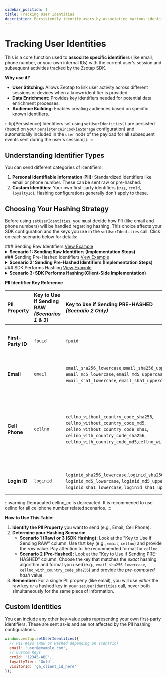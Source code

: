 ```yaml
---
sidebar_position: 1
title: Tracking User Identities
description: Persistently identify users by associating various identifiers with their activity.
---
```


# Tracking User Identities

This is a core function used to **associate specific identifiers** (like email, phone number, or your own internal IDs) with the current user's session and subsequent activities tracked by the Zeotap SDK.

**Why use it?**

*   **User Stitching:** Allows Zeotap to link user activity across different sessions or devices when a known identifier is provided.
*   **Data Enrichment:** Provides key identifiers needed for potential data enrichment processes.
*   **Audience Building:** Enables creating audiences based on specific known identifiers.

:::tip[Persistence]
Identifiers set using `setUserIdentities()` are persisted (based on your <a href="../FAQs/whereIsDataStamped">`persistenceInCookieStorage`</a> configuration) and automatically included in the `user` node of the payload for all subsequent events sent during the user's session(s).
:::

## Understanding Identifier Types

You can send different categories of identifiers:

1.  **Personal Identifiable Information (PII):** Standardized identifiers like email or phone number. These can be sent raw or pre-hashed.
2.  **Custom Identities:** Your own first-party identifiers (e.g., `crmId`, `loyaltyId`). Hashing configurations generally don't apply to these.

## Choosing Your Hashing Strategy

Before using `setUserIdentities`, you must decide how PII (like email and phone numbers) will be handled regarding hashing. This choice affects your SDK configuration and the keys you use in the `setUserIdentities` call. Click on each scenario below for details:


<!-- Raw Identifiers Section START --------------------->
<div style={{"display": "flex", "alignItems": "baseline", "gap": "15px"}}>
### Sending Raw Identifiers
<a href="https://github.com/rishabh-zeo/zeotap-web-sdk-docs/tree/master/my-docs/static/examples/setUserIdentities/rawPIIs" target="_blank">View Example</a>
</div>
<details style={{marginLeft: "1rem"}}>
<summary><strong>Scenario 1: Sending Raw Identifiers (Implementation Steps)</strong></summary>
<p>This approach involves sending the user's actual, readable identifiers (like email or phone number) directly to the Zeotap SDK. It's often the simplest method as you don't handle hashing yourself; Zeotap's backend takes care of processing.</p>

**Implementation Steps:**

1.  **Configure the SDK Initialization:**
    To use this scenario, you **must** explicitly tell the SDK *not* to perform hashing itself and confirm that the data you will provide is *not* already hashed. This is done during the `init` call:

    ```javascript title="SDK Initialization for Raw Identifiers"
    window.zeotap.init("YOUR_WRITE_KEY", {
      // --- Configuration for Scenario 1 ---
      hashIdentities: false,      // Crucial: Tells the SDK *NOT* to hash the values itself.
      areIdentitiesHashed: false  // Crucial: Confirms the values you'll provide are *NOT* already hashed.
      
    });
    ```
    *This configuration ensures the SDK passes the raw values you provide directly to the Zeotap backend without attempting client-side hashing.*

2.  **Send Identifiers Using Standard Keys and Raw Values:**
    Once the SDK is initialized correctly for this scenario, call `setUserIdentities`. Use the standard, recognized keys for PII (like `email`, `cellno`, `fpuid`, `loginid`) and provide the **actual, raw user data** as the values. You can also include any custom identifiers.

    <details style={{"marginLeft": "20px" }}>
        <summary><strong>Email (Raw)</strong></summary>

        <p>To send the user's raw email address in Scenario 1:</p>
        <ul>
            <li>Use the standard key: <code>email</code>.</li>
            <li>Provide the actual, unhashed email address string as the value.</li>
        </ul>

        **Implementation Example:**
        ```javascript title="Sending Raw Email"
        window.zeotap.setUserIdentities({
        email: 'jane.doe@email.com' // Provide the actual email address
        });
        ```

        The email will be passed in the payload of the ```https://spl.zeotap.com/fp?``` call:

        ```json title="Identities in payload" {12-12}
            "events": [
                {
                "event": {
                    "id": "m9Tva77fUH4ILi3SPBBVn",
                    "eventName": "goToHome",
                    "eventTimestamp": 1745959356443
                },
                "user": {
                    "zs": "xxxxxxxx-xxxx-xxxx-xxxx-xxxxxxxxxxxx",
                    "zi": "aaaaaaaa-aaaa-aaaa-aaaa-aaaaaaaaaaaa",
                    "zi_domain": ".zeotap.com",
                    "email": "jane.doe@email.com" //raw email sent
                },
                "page": {
                    "path": "/product1",
                    "referrer": "https://test.zeotap.com/",
                    "url": "https://test.zeotap.com/product1"
                },
                "version": "4.4.3"
                }
            ]
        ```

        **Verification:**

        After calling `setUserIdentities` with the raw email:

        1.  **Network Call:**
            *   Open your browser's Developer Tools (usually F12) and go to the **Network** tab.
            *   Trigger an action that sends an event to Zeotap (e.g., a page view, a custom event).
            *   Find the network request going to the Zeotap endpoint (e.g., `spl/fp?`).
            *   Inspect the **Payload** or **Request Body** of that request.
            *   Look for a `user`. You should see the key-value pair `"email": "jane.doe@email.com"` (the raw email you sent). Since `hashIdentities` is `false`, the SDK sends the value as-is.

        2.  **Browser Storage:**
            *   Go to the **Application** tab in your browser's Developer Tools.
            *   Check either **Session Storage** or **Cookies**, depending on your `persistenceInCookieStorage` configuration (default is `false`, meaning Session Storage).
            *   Look for keys related to Zeotap (e.g., `zpstorage*...*identities).
            *   Inspect the stored Base64 encoded JSON object. You should find the `email` key with the raw value `"jane.doe@email.com"` stored as part of the user's persisted identity profile.

    </details>
       <details style={{"marginLeft": "20px" }}>
        <summary><strong>Cell Phone (Raw)</strong></summary>

        <p>To send the user's raw cell phone number in Scenario 1:</p>
        <ul>
            <li>Use the standard key: <code>cellno</code>.</li>
            <li>Provide the actual, unhashed phone number string as the value.</li>
            <li><strong>Highly Recommended Format:</strong> Use <code>'[code] [number]'</code> (e.g., <code>'1 5551234567'</code>). While the SDK sends the raw value in this scenario, this format ensures the best processing and matching on the Zeotap backend.</li>
        </ul>

        **Implementation Example:**
        ```javascript title="Sending Raw Cell Phone (Recommended Format)"
        window.zeotap.setUserIdentities({
          cellno: '1 5551234567' // Provide the actual phone number
        });
        ```
        <p><em>Note: The <code>cellno_cc</code> key is deprecated. Always use <code>cellno</code> for raw phone numbers. See <a href="../FAQs/howToSendCellno">Cellno Handling Details</a> for more information on formatting implications, especially for other scenarios.</em></p>


        The `cellno` will be passed in the payload of the ```https://spl.zeotap.com/fp?``` call, within the `user` object:

        ```json title="Identities in payload" {12-12}
            "events": [
                {
                "event": {
                    "id": "k8Lwb88gVI5JMj4TQCCWo",
                    "eventName": "pageView",
                    "eventTimestamp": 1745960123456
                },
                "user": {
                    "zs": "xxxxxxxx-xxxx-xxxx-xxxx-xxxxxxxxxxxx",
                    "zi": "aaaaaaaa-aaaa-aaaa-aaaa-aaaaaaaaaaaa",
                    "zi_domain": ".zeotap.com",
                    "cellno": "1 5551234567" // Raw cellno sent
                },
                "page": {
                    "path": "/contact",
                    "referrer": "https://test.zeotap.com",
                    "url": "https://test.zeotap.com/contact"
                },
                "version": "4.4.3"
                }
            ]
        ```

        **Verification:**

        After calling `setUserIdentities` with the raw cell phone number:

        1.  **Network Call:**
            *   Open your browser's Developer Tools (usually F12) and go to the **Network** tab.
            *   Trigger an action that sends an event to Zeotap (e.g., a page view, a custom event).
            *   Find the network request going to the Zeotap endpoint (e.g., `spl/fp?`).
            *   Inspect the **Payload** or **Request Body** of that request.
            *   Look for a `user` object. You should see the key-value pair `"cellno": "1 5551234567"` (the raw phone number you sent), as highlighted above. Since `hashIdentities` is `false`, the SDK sends the value as-is.

        2.  **Browser Storage:**
            *   Go to the **Application** tab in your browser's Developer Tools.
            *   Check either **Local Storage** or **Cookies**, depending on your `persistenceInCookieStorage` configuration (default is `false`, meaning Local Storage).
            *   Look for keys related to Zeotap (e.g., `zpstorage*...*identities` or similar).
            *   Inspect the stored value (it might be Base64 encoded). Once decoded (if necessary), you should find the `cellno` key with the raw value `"1 5551234567"` stored as part of the user's persisted identity profile.

    </details>

    
       <details style={{"marginLeft": "20px" }}>
        <summary><strong>Login ID (Raw)</strong></summary>

        <p>To send the user's raw login ID in Scenario 1:</p>
        <ul>
            <li>Use the standard key: <code>loginid</code>.</li>
            <li>Provide the actual, unhashed login identifier string as the value.</li>
        </ul>

        **Implementation Example:**
        ```javascript title="Sending Raw Login ID"
        window.zeotap.setUserIdentities({
          loginid: 'janedoe99' // Provide the actual login ID
        });
        ```

        The `loginid` will be passed in the payload of the ```https://spl.zeotap.com/fp?``` call, within the `user` object:

        ```json title="Identities in payload" {12-12}
            "events": [
                {
                 { /* ... */ },
                "user": {
                    "zs": "xxxxxxxx-xxxx-xxxx-xxxx-xxxxxxxxxxxx",
                    "zi": "aaaaaaaa-aaaa-aaaa-aaaa-aaaaaaaaaaaa",
                    "zi_domain": ".zeotap.com",
                    "loginid": "janedoe99" // Raw loginid sent
                },
                 { /* ... */ }
                }
            ]
        ```

        **Verification:**

        After calling `setUserIdentities` with the raw login ID:

        1.  **Network Call:**
            *   Open your browser's Developer Tools (usually F12) and go to the **Network** tab.
            *   Trigger an action that sends an event to Zeotap (e.g., a page view, a custom event after login).
            *   Find the network request going to the Zeotap endpoint (e.g., `spl/fp?`).
            *   Inspect the **Payload** or **Request Body** of that request.
            *   Look for a `user` object. You should see the key-value pair `"loginid": "janedoe99"` (the raw login ID you sent), as highlighted above. Since `hashIdentities` is `false`, the SDK sends the value as-is.

        2.  **Browser Storage:**
            *   Go to the **Application** tab in your browser's Developer Tools.
            *   Check either **Local Storage** or **Cookies**, depending on your `persistenceInCookieStorage` configuration (default is `false`, meaning Local Storage).
            *   Look for keys related to Zeotap (e.g., `zpstorage*...*identities` or similar).
            *   Inspect the stored value (it might be Base64 encoded). Once decoded (if necessary), you should find the `loginid` key with the raw value `"janedoe99"` stored as part of the user's persisted identity profile.

    </details>


</details>

<!-- Raw Identifiers Section END --------------------->



<!-- Pre hashed Identifiers Section START --------------------->
<div style={{"display": "flex", "alignItems": "baseline", "gap": "15px"}}>
### Sending Pre-Hashed Identifiers
<a href="https://github.com/rishabh-zeo/zeotap-web-sdk-docs/tree/master/my-docs/static/examples/setUserIdentities/preHashedPIIs" target="_blank">View Example</a>
</div>
<details style={{marginLeft: "1rem"}}>
<summary><strong>Scenario 2: Sending Pre-Hashed Identifiers (Implementation Steps)</strong></summary>


<p>In this scenario, your application (e.g., server-side or separate client-side logic) hashes PII *before* sending it to the SDK. You must use specific keys corresponding to the hash type you generated.</p>

**Implementation Steps:**

1.  **Configure the SDK Initialization:**
    Tell the SDK *not* to hash again and that the values you provide *are* already hashed.

    ```javascript title="SDK Initialization for Pre-Hashed Identifiers"
    window.zeotap.init("YOUR_WRITE_KEY", {
      // --- Configuration for Scenario 2 ---
      hashIdentities: false,      // Optional but good practice: Tell SDK NOT to hash again.
      areIdentitiesHashed: true   // Crucial: Tells the SDK the values ARE pre-hashed.
      
    });
    ```
    *This configuration ensures the SDK expects hashed keys and values.*

2.  **Send Identifiers using `setUserIdentities`:**
    Use the specific **hashed keys** that match your hashing algorithm and format, providing the pre-computed hash value. Expand the relevant PII type below:

    <details style={{"marginLeft": "20px" }}>
        <summary><strong>Email (Hashed)</strong></summary>

        <p>To send a pre-hashed email address in Scenario 2:</p>
        <ul>
            <li>Use the key corresponding exactly to your hash method and case (e.g., <code>email_sha256_lowercase</code>, <code>email_md5_uppercase</code>).</li>
            <li>Provide the pre-computed hash string as the value.</li>
        </ul>
        <p><em>Supported hash types: SHA-256, MD5, SHA-1 (lowercase/uppercase variants).</em></p>

        **Implementation Example:**
        ```javascript title="Sending Pre-Hashed Email (SHA-256 Lowercase)"
        // Assume 'hashedEmailValue' contains the SHA-256 hash of the lowercase email
        const hashedEmailValue = 'a1b2c3d4e5f6a7b8c9d0e1f2a3b4c5d6e7f8a9b0c1d2e3f4a5b6c7d8e9f0a1b2';

        window.zeotap.setUserIdentities({
          email_sha256_lowercase: hashedEmailValue
        });
        ```

        The specific hashed email key and value will be passed in the payload of the ```https://spl.zeotap.com/fp?``` call:

        ```json title="Identities in payload" {8-8}
            "events": [
                {
                 { /* ... */ },
                "user": {
                    "zs": "xxxxxxxx-xxxx-xxxx-xxxx-xxxxxxxxxxxx",
                    "zi": "aaaaaaaa-aaaa-aaaa-aaaa-aaaaaaaaaaaa",
                    "zi_domain": ".zeotap.com",
                    "email": { "sha256_lowercase": "a1b2c3d4e5f6a7b8c9d0e1f2a3b4c5d6e7f8a9b0c1d2e3f4a5b6c7d8e9f0a1b2" } // Hashed key/value sent
                },
                 { /* ... */ },
                }
            ]
        ```

        **Verification:**

        After calling `setUserIdentities` with the pre-hashed email:

        1.  **Network Call:**
            *   Open Developer Tools (F12) -> **Network** tab.
            *   Trigger an event. Find the request to the Zeotap endpoint (e.g., `spl/fp?`).
            *   Inspect the **Payload**. Look for the `user` object. You should see the specific PII key (e.g., `"email"`) and the corresponding hash value you provided.

        2.  **Browser Storage:**
            *   Go to the **Application** tab -> **Local Storage** or **Cookies** (based on `persistenceInCookieStorage`).
            *   Find the Zeotap storage key (e.g., `zpstorage*...*identities`).
            *   Inspect the stored value (decode if needed). You should find the specific hashed key (e.g., `email_sha256_lowercase`) and its hash value persisted.

    </details>

    <details style={{"marginLeft": "20px" }}>
        <summary><strong>Cell Phone (Hashed)</strong></summary>

        <p>To send a pre-hashed cell phone number in Scenario 2:</p>
        <ul>
            <li>Use the key matching exactly how you hashed the number (e.g., <code>cellno_with_country_code_sha256</code>, <code>cellno_without_country_code_md5</code>).</li>
            <li>Provide the pre-computed hash string as the value.</li>
        </ul>
        <p><em>It's crucial to use the key that reflects your hashing source (with/without country code, E.164) and algorithm (SHA-256, MD5, SHA-1). See <a href="../FAQs/howToSendCellno">Cellno Handling Details</a>.</em></p>

        **Implementation Example:**
        ```javascript title="Sending Pre-Hashed Cell Phone (SHA-256 with Country Code)"
        // Assume 'hashedPhoneValue' contains the SHA-256 hash of the phone including country code (e.g., '15551234567')
        const hashedPhoneValue = 'f6e5d4c3b2a1a9b8c7d6e5f4a3b2c1d0e9f8a7b6c5d4e3f2a1b0c9d8e7f6a5b4';

        window.zeotap.setUserIdentities({
          cellno_with_country_code_sha256: hashedPhoneValue
        });
        ```

        The specific hashed cell phone key and value will be passed in the payload:

        ```json title="Identities in payload" {8-8}
            "events": [
                {
                 { /* ... */ },
                "user": {
                    "zs": "xxxxxxxx-xxxx-xxxx-xxxx-xxxxxxxxxxxx",
                    "zi": "aaaaaaaa-aaaa-aaaa-aaaa-aaaaaaaaaaaa",
                    "zi_domain": ".zeotap.com",
                    "cellno_with_country_code": {"sha256": "f6e5d4c3b2a1a9b8c7d6e5f4a3b2c1d0e9f8a7b6c5d4e3f2a1b0c9d8e7f6a5b4"} // Hashed key/value sent
                },
                 { /* ... */ },
                }
            ]
        ```

        **Verification:**

        1.  **Network Call:** Check the payload for the specific PII key (e.g., `"cellno_with_country_code"`) and the hash value.
        2.  **Browser Storage:** Check the persisted identity profile for the specific hashed key and value.

    </details>


    <details style={{"marginLeft": "20px" }}>
        <summary><strong>Login ID (Hashed)</strong></summary>

        <p>To send a pre-hashed login ID in Scenario 2:</p>
        <ul>
            <li>Use the key corresponding exactly to your hash method and case (e.g., <code>loginid_sha256_lowercase</code>, <code>loginid_md5_uppercase</code>).</li>
            <li>Provide the pre-computed hash string as the value.</li>
        </ul>
        <p><em>Supported hash types: SHA-256, MD5, SHA-1 (lowercase/uppercase variants).</em></p>

        **Implementation Example:**
        ```javascript title="Sending Pre-Hashed Login ID (SHA-256 Lowercase)"
        // Assume 'hashedLoginIdValue' contains the SHA-256 hash of the lowercase login ID
        const hashedLoginIdValue = 'g7h8i9j0k1l2m3n4o5p6q7r8s9t0u1v2w3x4y5z6a7b8c9d0e1f2a3b4c5d6e7f8';

        window.zeotap.setUserIdentities({
          loginid_sha256_lowercase: hashedLoginIdValue
        });
        ```

        The specific hashed login ID key and value will be passed in the payload:

        ```json title="Identities in payload" {7-7}
            "events": [
                { /* ... */ },
                "user": {
                    "zs": "xxxxxxxx-xxxx-xxxx-xxxx-xxxxxxxxxxxx",
                    "zi": "aaaaaaaa-aaaa-aaaa-aaaa-aaaaaaaaaaaa",
                    "zi_domain": ".zeotap.com",
                    {"loginid":{"sha256_lowercase":"g7h8i9j0k1l2m3n4o5p6q7r8s9t0u1v2w3x4y5z6a7b8c9d0e1f2a3b4c5d6e7f8"}} // Hashed key/value sent
                },
                { /* ... */ }
            ]
        ```

        **Verification:**

        1.  **Network Call:** Check the payload for the specific PII key (e.g., `"loginide"`) and the hash value.
        2.  **Browser Storage:** Check the persisted profile for the specific hashed key and value.

    </details>

</details>

<!-- Pre hashed Identifiers Section END --------------------->



<!-- SDK Performs Hashing Identifiers Section START --------------------->
<div style={{"display": "flex", "alignItems": "baseline", "gap": "15px"}}>
### SDK Performs Hashing
<a href="https://github.com/rishabh-zeo/zeotap-web-sdk-docs/tree/master/my-docs/static/examples/setUserIdentities/PIIshasingBySDK" target="_blank">View Example</a>
</div>
<details style={{marginLeft: "1rem"}}>
<summary><strong>Scenario 3: SDK Performs Hashing (Client-Side Implementation)</strong></summary>


<p>In this scenario, you provide raw PII to the SDK function, but configure the SDK to hash these values *before* sending the data over the network. This enhances privacy by preventing raw PII from leaving the browser via SDK network requests.</p>

**Implementation Steps:**

1.  **Configure the SDK Initialization:**
    Enable the SDK's built-in hashing and confirm that the values you will provide are raw.

    ```javascript title="SDK Initialization for SDK Hashing"
    window.zeotap.init("YOUR_WRITE_KEY", {
      // --- Configuration for Scenario 3 ---
      hashIdentities: true,       // Crucial: Tells the SDK TO perform hashing.
      areIdentitiesHashed: false  // Crucial: Confirms the values you'll provide are RAW.
    });
    ```
    *This configuration activates the SDK's internal hashing mechanism for specific PII keys.*

2.  **Send Identifiers using `setUserIdentities`:**
    Use the standard, recognized **raw keys** for PII and provide the **actual, raw user data**. The SDK will hash `email`, `cellno`, and `loginid` internally before sending. Expand the relevant PII type below:

    <details style={{"marginLeft": "20px"}}>
        <summary><strong>Email (Raw - SDK Hashes)</strong></summary>

        <p>To have the SDK hash the user's email address in Scenario 3:</p>
        <ul>
            <li>Use the standard key: <code>email</code>.</li>
            <li>Provide the actual, unhashed email address string as the value.</li>
        </ul>

        **Implementation Example:**
        ```javascript title="Sending Raw Email (SDK will hash)"
        window.zeotap.setUserIdentities({
          email: 'user@example.com' // Provide RAW email
        });
        ```

        The SDK will hash the email (SHA-256 lowercase by default) and send the hashed value in the payload of the ```https://spl.zeotap.com/fp?``` call:

        ```json title="Identities in payload (SDK Hashed)" {8-15}
            "events": [
                {
                 { /* ... */ },
                "user": {
                    "zs": "xxxxxxxx-xxxx-xxxx-xxxx-xxxxxxxxxxxx",
                    "zi": "aaaaaaaa-aaaa-aaaa-aaaa-aaaaaaaaaaaa",
                    "zi_domain": ".zeotap.com",
                    "email": {
                        "sha256_lowercase": "sha256_hash_of_user@example.com", // SDK generated
                        "sha256_uppercase": "sha256_hash_of_USER@EXAMPLE.COM", // SDK generated
                        "md5_lowercase": "md5_hash_of_user@example.com",   // SDK generated
                        "md5_uppercase": "md5_hash_of_USER@EXAMPLE.COM",   // SDK generated
                        "sha1_lowercase": "sha1_hash_of_user@example.com",  // SDK generated
                        "sha1_uppercase": "sha1_hash_of_USER@EXAMPLE.COM"   // SDK generated
                    }
                },
                 { /* ... */ }
                }
            ]
        ```

        **Verification:**

        After calling `setUserIdentities` with the raw email:

        1.  **Network Call:**
            *   Open Developer Tools (F12) -> **Network** tab.
            *   Trigger an event. Find the request to the Zeotap endpoint (e.g., `spl/fp?`).
            *   Inspect the **Payload**. Look for the `user` object. You should see the `"email"` key containing an object with **multiple** SDK-generated hash key-value pairs (e.g., `"sha256_lowercase": "..."`, `"sha256_uppercase": "..."`, `"md5_lowercase": "..."`, etc.), as highlighted above. You should **not** see the raw email address in the network payload under these keys.

        2.  **Browser Storage:**
            *   Go to the **Application** tab -> **Local Storage** or **Cookies** (based on `persistenceInCookieStorage`).
            *   Find the Zeotap storage key (e.g., `zpstorage*...*identities`).
            *   Inspect the stored value (decode if needed). You should find the **raw** `email` key and the original value you provided (e.g., `"User@Example.COM"`) stored, as persistence typically happens with the input provided to the function.


    </details>

    <details style={{"marginLeft": "20px"}}>
        <summary><strong>Cell Phone (Raw - SDK Hashes)</strong></summary>

        <p>To have the SDK hash the user's cell phone number in Scenario 3:</p>
        <ul>
            <li>Use the standard key: <code>cellno</code>.</li>
            <li>Provide the actual, unhashed phone number string as the value.</li>
            <li><strong>CRITICAL Format:</strong> Use <code>'[code] [number]'</code> (e.g., <code>'1 5551234567'</code>). This specific format is **essential** for the SDK to correctly identify the country code and national number, enabling it to generate multiple required hash types accurately.</li>
        </ul>
        <p><em>Using other formats (like `1555...` or just `555...`) will lead to incorrect or incomplete hashes being generated by the SDK. See <a href="../FAQs/howToSendCellno">Cellno Handling Details</a>.</em></p>

        **Implementation Example:**
        ```javascript title="Sending Raw Cell Phone (SDK will hash - Format is CRITICAL)"
        window.zeotap.setUserIdentities({
          cellno: '1 5551234567' // Provide RAW phone in '[code] [number]' format
        });
        ```

        The SDK will generate multiple hashes (SHA-256, MD5, SHA-1) for each representation (without country code, with country code, E.164) based on the correctly formatted input and send them in the payload:

        ```json title="Identities in payload (SDK Hashed - Cellno Complete Example)" {8-22}
            "events": [
                {
                 { /* ... */ },
                "user": {
                    "zs": "xxxxxxxx-xxxx-xxxx-xxxx-xxxxxxxxxxxx",
                    "zi": "aaaaaaaa-aaaa-aaaa-aaaa-aaaaaaaaaaaa",
                    "zi_domain": ".zeotap.com",
                    "cellno_without_country_code": { // Hashes of '5551234567'
                        "sha256": "sha256_hash_of_5551234567",
                        "md5": "md5_hash_of_5551234567",
                        "sha1": "sha1_hash_of_5551234567"
                    },
                    "cellno_with_country_code": { // Hashes of '15551234567'
                        "sha256": "sha256_hash_of_15551234567",
                        "md5": "md5_hash_of_15551234567",
                        "sha1": "sha1_hash_of_15551234567"
                    },
                    "cellphone_number_e164": { // Hashes of '15551234567'
                        "sha256": "sha256_hash_of_15551234567",
                        "md5": "md5_hash_of_15551234567",
                        "sha1": "sha1_hash_of_15551234567"
                    }
                },
                 { /* ... */ }
                }
            ]
        ```
        *(Note: Hash values shown are placeholders representing the different hashes generated by the SDK from '1 5551234567').*

        **Verification:**

        1.  **Network Call:**
            *   Check the **Payload** of the Zeotap network request (e.g., `spl/fp?`).
            *   Look for the `user` object. You should see the keys for each representation (`"cellno_without_country_code"`, `"cellno_with_country_code"`, `"cellphone_number_e164"`). Each of these should contain a nested object with keys for `"sha256"`, `"md5"`, and `"sha1"` and their corresponding hash values, as highlighted above. You should **not** see the raw phone number (`1 5551234567`) in the payload for these keys.

        2.  **Browser Storage:**
            *   Check the persisted identity profile in **Local Storage** / **Cookies** (based on `persistenceInCookieStorage`).
            *   You should find the **raw** `cellno` key and value (`"1 5551234567"`) stored.

    </details>



    <details style={{"marginLeft": "20px"}}>
        <summary><strong>Login ID (Raw - SDK Hashes)</strong></summary>

        <p>To have the SDK hash the user's login ID in Scenario 3:</p>
        <ul>
            <li>Use the standard key: <code>loginid</code>.</li>
            <li>Provide the actual, unhashed login identifier string as the value. The SDK handles case variations for different hash types.</li>
        </ul>

        **Implementation Example:**
        ```javascript title="Sending Raw Login ID (SDK will hash)"
        window.zeotap.setUserIdentities({
          loginid: 'UserLogin123' // Provide RAW login ID (case doesn't matter for input)
        });
        ```

        The SDK will generate multiple standard hashes (SHA-256, MD5, SHA-1, lower/upper case) and send them nested under the `loginid` key in the payload:

        ```json title="Identities in payload (SDK Hashed - Login ID)" {8-14}
            "events": [
                {
                 { /* ... */ },
                "user": {
                    "zs": "xxxxxxxx-xxxx-xxxx-xxxx-xxxxxxxxxxxx",
                    "zi": "aaaaaaaa-aaaa-aaaa-aaaa-aaaaaaaaaaaa",
                    "zi_domain": ".zeotap.com",
                    "loginid": {
                        "sha256_lowercase": "hash_of_userlogin123", // SDK generated
                        "sha256_uppercase": "hash_of_USERLOGIN123", // SDK generated
                        "md5_lowercase": "md5_hash_of_userlogin123",   // SDK generated
                        "md5_uppercase": "md5_hash_of_USERLOGIN123",   // SDK generated
                        "sha1_lowercase": "sha1_hash_of_userlogin123",  // SDK generated
                        "sha1_uppercase": "sha1_hash_of_USERLOGIN123"   // SDK generated
                    }
                },
                 { /* ... */ }
                }
            ]
        ```
        *(Note: Hash values shown are placeholders representing the different hashes generated by the SDK from the input login ID).*

        **Verification:**

        1.  **Network Call:**
            *   Check the **Payload** of the Zeotap network request (e.g., `spl/fp?`).
            *   Look for the `user` object. You should see the `"loginid"` key containing an object with **multiple** SDK-generated hash key-value pairs (e.g., `"sha256_lowercase": "..."`, `"sha256_uppercase": "..."`, etc.), as highlighted above. You should **not** see the raw login ID in the network payload under these keys.

        2.  **Browser Storage:**
            *   Check the persisted identity profile in **Local Storage** / **Cookies** (based on `persistenceInCookieStorage`).
            *   You should find the **raw** `loginid` key and the original value you provided (e.g., `"UserLogin123"`) stored.

    </details>

</details>


<!-- SDK Performs Hashing Identifiers Section END --------------------->




**PII Identifier Key Reference**

| PII Property     | Key to Use if Sending RAW <br/> *(Scenarios 1 & 3)* | Key to Use if Sending PRE-HASHED <br/> *(Scenario 2 Only)*                                                                                                                                                                                             | Description & Important Notes                                                                                                                                                                                                                                                           |
| :--------------- | :-------------------------------------------------- | :------------------------------------------------------------------------------------------------------------------------------------------------------------------------------------------------------------------------------------------------------ | :-------------------------------------------------------------------------------------------------------------------------------------------------------------------------------------------------------------------------------------------------------------------------------------- |
| **First-Party ID** | `fpuid`                                             | `fpuid`                                                                                                                                                                                                                                                 | Your primary first-party user ID (e.g., CRM ID, DB ID). Typically sent raw using the `fpuid` key regardless of the hashing scenario for other PII.                                                                                                                                         |
| **Email**        | `email`                                             | `email_sha256_lowercase`,`email_sha256_uppercase`, `email_md5_lowercase`, `email_md5_uppercase`, `email_sha1_lowercase`, `email_sha1_uppercase`                                                                                      | User's email address. Use the `email` key for raw input. Use one of the specific hashed keys (like `email_sha256_lowercase`) if you provide a pre-hashed value.                                                                                                                            |
| **Cell Phone**   | `cellno`                                            | `cellno_without_country_code_sha256`, `cellno_without_country_code_md5`, `cellno_without_country_code_sha1`, `cellno_with_country_code_sha256`, `cellno_with_country_code_md5`,`cellno_with_country_code_sha1`     | User's cell phone number. <br/> **For Raw:** Use `cellno`. **Recommended Format:** For best results, use `'[code] [number]'` (e.g., `'1 5551234567'`).** See Cellno Handling Details for specifics. <br/> **For Pre-Hashed:** Use the specific key matching your hash type (e.g., `cellno_with_country_code_sha256`). <br/> *Note: `cellno_cc` for raw is deprecated, instead use `cellno`.* |
| **Login ID**     | `loginid`                                           |  `loginid_sha256_lowercase`,`loginid_sha256_uppercase`, `loginid_md5_lowercase`, `loginid_md5_uppercase`, `loginid_sha1_lowercase`, `loginid_sha1_uppercase` | User's login ID. Use the `loginid` key for raw input. Use one of the specific hashed keys if you provide a pre-hashed value.                                                                                                                                                            |


:::warning Depracated
cellno_cc is depreacted. It is recommened to use cellno for all cellphone number related scenarios.
:::

**How to Use This Table:**

1.  **Identify the PII Property** you want to send (e.g., Email, Cell Phone).
2.  **Determine your Hashing Scenario:**
    *   **Scenario 1 (Raw) or 3 (SDK Hashing):** Look at the "Key to Use if Sending RAW" column. Use that key (e.g., `email`, `cellno`) and provide the *raw* value. Pay attention to the recommended format for `cellno`.
    *   **Scenario 2 (Pre-Hashed):** Look at the "Key to Use if Sending PRE-HASHED" column. Choose the key that matches the *exact* hashing algorithm and format you used (e.g., `email_sha256_lowercase`, `cellno_with_country_code_sha256`) and provide the *pre-computed hash* value.
3.  **Remember:** For a single PII property (like email), you will use *either* the raw key *or* a hashed key in your `setUserIdentities` call, never both simultaneously for the same piece of information.




## Custom Identities

You can include any other key-value pairs representing your own first-party identifiers. These are sent as-is and are not affected by the PII hashing configurations.

```javascript
window.zeotap.setUserIdentities({
  // PII Keys (Raw or Hashed depending on scenario)
  email: 'user@example.com',
  // Custom Keys
  crmId: '12345-ABC',
  loyaltyTier: 'Gold',
  visitorId: 'ga_client_id_here'
});
```





